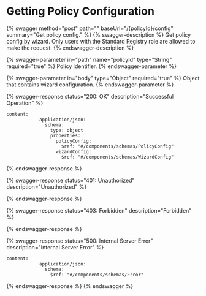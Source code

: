 # Getting Policy Configuration

{% swagger method="post" path="" baseUrl="/{policyId}/config" summary="Get policy config." %}
{% swagger-description %}
Get policy config by wizard. Only users with the Standard Registry role are allowed to make the request.
{% endswagger-description %}

{% swagger-parameter in="path" name="policyId" type="String" required="true" %}
Policy identifier.
{% endswagger-parameter %}

{% swagger-parameter in="body" type="Object" required="true" %}
Object that contains wizard configuration.
{% endswagger-parameter %}

{% swagger-response status="200: OK" description="Successful Operation" %}
```
content:
            application/json:
              schema:
                type: object
                properties:
                  policyConfig: 
                    $ref: "#/components/schemas/PolicyConfig"
                  wizardConfig:
                    $ref: "#/components/schemas/WizardConfig"
```
{% endswagger-response %}

{% swagger-response status="401: Unauthorized" description="Unauthorized" %}

{% endswagger-response %}

{% swagger-response status="403: Forbidden" description="Forbidden" %}

{% endswagger-response %}

{% swagger-response status="500: Internal Server Error" description="Internal Server Error" %}
```
content:
            application/json:
              schema:
                $ref: "#/components/schemas/Error"
```
{% endswagger-response %}
{% endswagger %}
